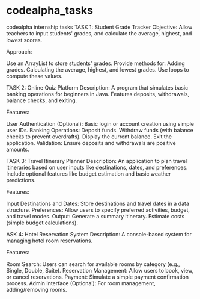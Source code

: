 # codealpha_tasks
codealpha internship tasks 
TASK 1: Student Grade Tracker
Objective: Allow teachers to input students' grades, and calculate the average, highest, and lowest scores.

Approach:

Use an ArrayList to store students' grades.
Provide methods for:
Adding grades.
Calculating the average, highest, and lowest grades.
Use loops to compute these values.

TASK 2: Online Quiz Platform
Description: A program that simulates basic banking operations for beginners in Java. Features deposits, withdrawals, balance checks, and exiting.

Features:

User Authentication (Optional): Basic login or account creation using simple user IDs.
Banking Operations:
Deposit funds.
Withdraw funds (with balance checks to prevent overdrafts).
Display the current balance.
Exit the application.
Validation: Ensure deposits and withdrawals are positive amounts.

TASK 3: Travel Itinerary Planner
Description: An application to plan travel itineraries based on user inputs like destinations, dates, and preferences. Include optional features like budget estimation and basic weather predictions.

Features:

Input Destinations and Dates:
Store destinations and travel dates in a data structure.
Preferences: Allow users to specify preferred activities, budget, and travel modes.
Output:
Generate a summary itinerary.
Estimate costs (simple budget calculations).

ASK 4: Hotel Reservation System
Description: A console-based system for managing hotel room reservations.

Features:

Room Search:
Users can search for available rooms by category (e.g., Single, Double, Suite).
Reservation Management:
Allow users to book, view, or cancel reservations.
Payment: Simulate a simple payment confirmation process.
Admin Interface (Optional): For room management, adding/removing rooms.
